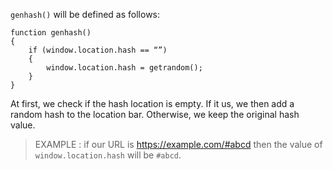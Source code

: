 <!--title={Generating a Hash Value}-->

`genhash()` will be defined as follows:

```
function genhash()
{
	if (window.location.hash == “”)
	{        
		window.location.hash = getrandom();
	}
}
```

At first, we check if the hash location is empty. If it us, we then add a random hash to the location bar. Otherwise, we keep the original hash value.

> EXAMPLE : if our URL is https://example.com/#abcd then the value of `window.location.hash` will be `#abcd`.